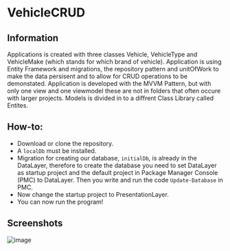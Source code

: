 # VehicleCRUD

## Information
Applications is created with three classes Vehicle, VehicleType and VehicleMake (which stands for which brand of vehicle). 
Application is using Entity Framework and migrations, the repository pattern and unitOfWork to make the data persisent and to allow for CRUD operations to be demonstated. Application is developed with the MVVM Pattern, but with only one view and one viewmodel these are not in folders that often occure with larger projects. Models is divided in to a diffrent Class Library called Entites.

## How-to:
- Download or clone the repository.
- A ```localDb``` must be installed.
- Migration for creating our database, ```initialDb```, is already in the DataLayer, therefore to create the database you need to set DataLayer as startup project and the default project in Package Manager Console (PMC) to DataLayer. Then you write and run the code ```Update-Database``` in PMC.
- Now change the startup project to PresentationLayer.
- You can now run the program!

## Screenshots
![image](https://user-images.githubusercontent.com/71070272/142032747-a70ae130-a267-426a-8b9a-67f45e6d43cf.png)
